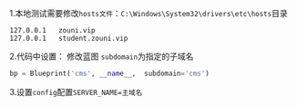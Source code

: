 1.本地测试需要修改`hosts文件`：`C:\Windows\System32\drivers\etc\hosts`目录
```
127.0.0.1	zouni.vip
127.0.0.1	student.zouni.vip
```
2.代码中设置：
修改蓝图 `subdomain`为指定的子域名
```python
bp = Blueprint('cms', __name__,  subdomain='cms')
```
3.设置`config`配置`SERVER_NAME=主域名`

